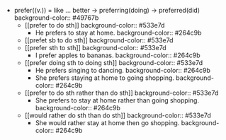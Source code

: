 - prefer((v.)) = like ... better -> preferring(doing) -> preferred(did)
  background-color:: #49767b
	- [[prefer to do sth]]
	  background-color:: #533e7d
		- He prefers to stay at home.
		  background-color:: #264c9b
	- [[prefet sb to do sth]]
	  background-color:: #533e7d
	- [[prefer sth to sth]]
	  background-color:: #533e7d
		- I prefer apples to bananas.
		  background-color:: #264c9b
	- [[prefer doing sth to doing sth]]
	  background-color:: #533e7d
		- He prefers singing to dancing.
		  background-color:: #264c9b
		- She prefers staying at home to going shopping.
		  background-color:: #264c9b
	- [[prefer to do sth rather than do sth]]
	  background-color:: #533e7d
		- She prefers to stay at home rather than going shopping.
		  background-color:: #264c9b
	- [[would rather do sth than do sth]]
	  background-color:: #533e7d
		- She would rather stay at home then go shopping.
		  background-color:: #264c9b